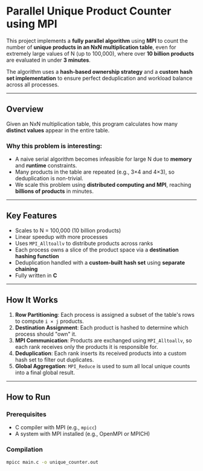 
# Parallel Unique Product Counter using MPI

This project implements a **fully parallel algorithm** using **MPI** to count the number of **unique products in an NxN multiplication table**, even for extremely large values of N (up to 100,000), where over **10 billion products** are evaluated in under **3 minutes**.

The algorithm uses a **hash-based ownership strategy** and a **custom hash set implementation** to ensure perfect deduplication and workload balance across all processes.

---

## Overview

Given an NxN multiplication table, this program calculates how many **distinct values** appear in the entire table.

### Why this problem is interesting:

- A naive serial algorithm becomes infeasible for large N due to **memory** and **runtime** constraints.
- Many products in the table are repeated (e.g., 3×4 and 4×3), so deduplication is non-trivial.
- We scale this problem using **distributed computing and MPI**, reaching **billions of products** in minutes.

---

## Key Features

- Scales to N = 100,000 (10 billion products)
- Linear speedup with more processes
- Uses `MPI_Alltoallv` to distribute products across ranks
- Each process owns a slice of the product space via a **destination hashing function**
- Deduplication handled with a **custom-built hash set** using **separate chaining**
- Fully written in **C**

---

## How It Works

1. **Row Partitioning**: Each process is assigned a subset of the table's rows to compute `i × j` products.
2. **Destination Assignment**: Each product is hashed to determine which process should "own" it.
3. **MPI Communication**: Products are exchanged using `MPI_Alltoallv`, so each rank receives only the products it is responsible for.
4. **Deduplication**: Each rank inserts its received products into a custom hash set to filter out duplicates.
5. **Global Aggregation**: `MPI_Reduce` is used to sum all local unique counts into a final global result.

---

## How to Run

### Prerequisites

- C compiler with MPI (e.g., `mpicc`)
- A system with MPI installed (e.g., OpenMPI or MPICH)

### Compilation

```bash
mpicc main.c -o unique_counter.out
